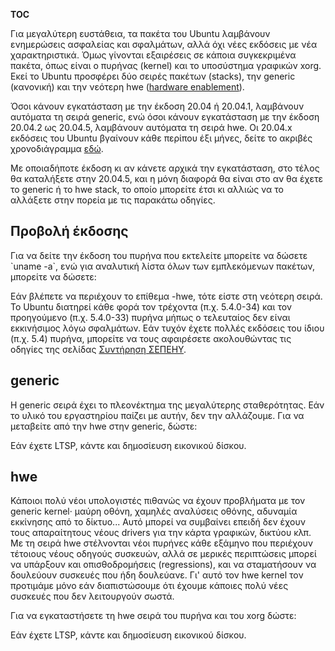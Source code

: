 __TOC__

Για μεγαλύτερη ευστάθεια, τα πακέτα του Ubuntu λαμβάνουν ενημερώσεις
ασφαλείας και σφαλμάτων, αλλά όχι νέες εκδόσεις με νέα
χαρακτηριστικά. Όμως γίνονται εξαιρέσεις σε κάποια
συγκεκριμένα πακέτα, όπως είναι ο πυρήνας (kernel) και το
υποσύστημα γραφικών xorg. Εκεί το Ubuntu προσφέρει δύο σειρές
πακέτων (stacks), την generic (κανονική) και την νεότερη hwe
([hardware
enablement](https://wiki.ubuntu.com/Kernel/LTSEnablementStack)).

Όσοι κάνουν εγκατάσταση με την έκδοση 20.04 ή 20.04.1, λαμβάνουν
αυτόματα τη σειρά generic, ενώ όσοι κάνουν εγκατάσταση με την
έκδοση 20.04.2 ως 20.04.5, λαμβάνουν αυτόματα τη σειρά hwe. Οι
20.04.x εκδόσεις του Ubuntu βγαίνουν κάθε περίπου έξι μήνες, δείτε το
ακριβές χρονοδιάγραμμα
[εδώ](https://wiki.ubuntu.com/FocalFossa/ReleaseSchedule).

Με οποιαδήποτε έκδοση κι αν κάνετε αρχικά την εγκατάσταση, στο τέλος θα
καταλήξετε στην 20.04.5, και η μόνη διαφορά θα είναι στο αν θα έχετε το
generic ή το hwe stack, το οποίο μπορείτε έτσι κι αλλιώς να το αλλάξετε
στην πορεία με τις παρακάτω οδηγίες.

## Προβολή έκδοσης

Για να δείτε την έκδοση του πυρήνα που εκτελείτε μπορείτε να δώσετε
\`uname -a\`, ενώ για αναλυτική λίστα όλων των εμπλεκόμενων πακέτων,
μπορείτε να δώσετε:

Εάν βλέπετε να περιέχουν το επίθεμα -hwe, τότε είστε στη νεότερη σειρά.
Το Ubuntu διατηρεί κάθε φορά τον τρέχοντα (π.χ. 5.4.0-34) και τον
προηγούμενο (π.χ. 5.4.0-33) πυρήνα μήπως ο τελευταίος δεν είναι
εκκινήσιμος λόγω σφαλμάτων. Εάν τυχόν έχετε πολλές εκδόσεις του ίδιου
(π.χ. 5.4) πυρήνα, μπορείτε να τους αφαιρέσετε ακολουθώντας τις οδηγίες
της σελίδας [Συντήρηση
ΣΕΠΕΗΥ](sch-scripts/Συντήρηση_ΣΕΠΕΗΥ).

## generic

Η generic σειρά έχει το πλεονέκτημα της μεγαλύτερης σταθερότητας. Εάν το
υλικό του εργαστηρίου παίζει με αυτήν, δεν την αλλάζουμε. Για να
μεταβείτε από την hwe στην generic, δώστε:

Εάν έχετε LTSP, κάντε και δημοσίευση εικονικού δίσκου.

## hwe

Κάποιοι πολύ νέοι υπολογιστές πιθανώς να έχουν προβλήματα με τον generic
kernel· μαύρη οθόνη, χαμηλές αναλύσεις οθόνης, αδυναμία εκκίνησης από το
δίκτυο... Αυτό μπορεί να συμβαίνει επειδή δεν έχουν τους απαραίτητους
νέους drivers για την κάρτα γραφικών, δικτύου κλπ. Με τη σειρά hwe
στέλνονται νέοι πυρήνες κάθε εξάμηνο που περιέχουν τέτοιους νέους
οδηγούς συσκευών, αλλά σε μερικές περιπτώσεις μπορεί να υπάρξουν και
οπισθοδρομήσεις (regressions), και να σταματήσουν να δουλεύουν συσκευές
που ήδη δουλεύανε. Γι' αυτό τον hwe kernel τον προτιμάμε μόνο εάν
διαπιστώσουμε ότι έχουμε κάποιες πολύ νέες συσκευές που δεν
λειτουργούν σωστά.

Για να εγκαταστήσετε τη hwe σειρά του πυρήνα και του xorg δώστε:

Εάν έχετε LTSP, κάντε και δημοσίευση εικονικού δίσκου.